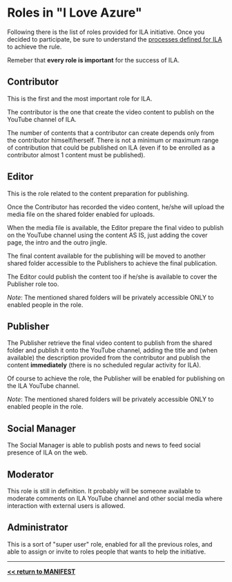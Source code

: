 # Roles in "I Love Azure"

Following there is the list of roles provided for ILA initiative.
Once you decided to participate, be sure to understand the [processes defined for ILA](Processes.md) to achieve the rule.

Remeber that **every role is important** for the success of ILA.

## Contributor

This is the first and the most important role for ILA.

The contributor is the one that create the video content to publish on the YouTube channel of ILA.

The number of contents that a contributor can create depends only from the contributor himself/herself. There is not a minimum or maximum range of contribution that could be published on ILA (even if to be enrolled as a contributor almost 1 content must be published).

## Editor

This is the role related to the content preparation for publishing.

Once the Contributor has recorded the video content, he/she will upload the media file on the shared folder enabled for uploads.

When the media file is available, the Editor prepare the final video to publish on the YouTube channel using the content AS IS, just adding the cover page, the intro and the outro jingle.

The final content available for the publishing will be moved to another shared folder accessible to the Publishers to achieve the final publication.

The Editor could publish the content too if he/she is available to cover the Publisher role too.

*Note*: The mentioned shared folders will be privately accessible ONLY to enabled people in the role.

## Publisher

The Publisher retrieve the final video content to publish from the shared folder and publish it onto the YouTube channel, adding the title and (when available) the description provided from the contributor and publish the content **immediately** (there is no scheduled regular activity for ILA).

Of course to achieve the role, the Publisher will be enabled for publishing on the ILA YouTube channel.

*Note*: The mentioned shared folders will be privately accessible ONLY to enabled people in the role.

## Social Manager

The Social Manager is able to publish posts and news to feed social presence of ILA on the web.
## Moderator

This role is still in definition. It probably will be someone available to moderate comments on ILA YouTube channel and other social media where interaction with external users is allowed.

## Administrator

This is a sort of "super user" role, enabled for all the previous roles, and able to assign or invite to roles people that wants to help the initiative.

-----------------------------------------------------
**[<< return to MANIFEST](..\README.MD)**
